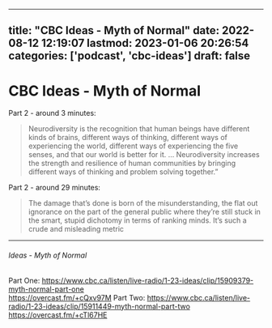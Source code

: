 
---
title: "CBC Ideas - Myth of Normal"
date: 2022-08-12 12:19:07
lastmod: 2023-01-06 20:26:54
categories: ['podcast', 'cbc-ideas']
draft: false
---


# CBC Ideas - Myth of Normal
Part 2 - around 3 minutes:

> Neurodiversity is the recognition that human beings have different kinds of brains, different ways of thinking, different ways of experiencing the world, different ways of experiencing the five senses,  and that our world is better for it. … Neurodiversity increases the strength and resilience of human communities by bringing different ways of thinking and problem solving together.”

Part 2 - around 29 minutes: 

> The damage that’s done is born of the misunderstanding, the flat out ignorance on the part of the general public where they’re still stuck in the smart, stupid dichotomy in terms of ranking minds. It’s such a crude and misleading metric

- - -
###### Ideas - Myth of Normal

Part One:
https://www.cbc.ca/listen/live-radio/1-23-ideas/clip/15909379-myth-normal-part-one  
https://overcast.fm/+cQxv97M
Part Two:
https://www.cbc.ca/listen/live-radio/1-23-ideas/clip/15911449-myth-normal-part-two  
https://overcast.fm/+cTl67HE

<!-- #public #podcast #cbc-ideas -->

<!-- {BearID:94066AA5-38B8-40FA-B7CB-933A37B8E433-32977-000006C1D4EEC973} -->
